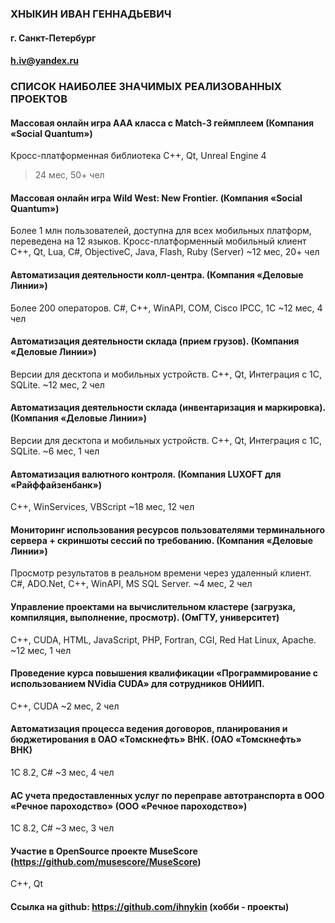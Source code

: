 ### ХНЫКИН ИВАН ГЕННАДЬЕВИЧ
#### г. Санкт-Петербург
#### h.iv@yandex.ru

### СПИСОК НАИБОЛЕЕ ЗНАЧИМЫХ РЕАЛИЗОВАННЫХ ПРОЕКТОВ

#### Массовая онлайн игра ААА класса с Match-3 геймплеем (Компания «Social Quantum»)
Кросс-платформенная библиотека C++, Qt, Unreal Engine 4
>24 мес, 50+ чел

#### Массовая онлайн игра Wild West: New Frontier. (Компания «Social Quantum»)
Более 1 млн пользователей, доступна для всех мобильных платформ, переведена на 12 языков.
Кросс-платформенный мобильный клиент C++, Qt, Lua, C#, ObjectiveC, Java, Flash, Ruby (Server)
~12 мес, 20+ чел

#### Автоматизация деятельности колл-центра. (Компания «Деловые Линии»)
Более 200 операторов.
С#, C++, WinAPI, COM, Cisco IPCC, 1C
~12 мес, 4 чел

#### Автоматизация деятельности склада (прием грузов). (Компания «Деловые Линии»)
Версии для десктопа и мобильных устройств.
С++, Qt, Интеграция с 1C, SQLite.
~12 мес, 2 чел

#### Автоматизация деятельности склада (инвентаризация и маркировка). (Компания «Деловые Линии»)
Версии для десктопа и мобильных устройств. 
С++, Qt, Интеграция с 1C, SQLite.
~6 мес, 1 чел

#### Автоматизация валютного контроля. (Компания LUXOFT для «Райффайзенбанк»)
C++, WinServices, VBScript
~18 мес, 12 чел

#### Мониторинг использования ресурсов пользователями терминального сервера + скриншоты сессий по требованию. (Компания «Деловые Линии»)
Просмотр результатов в реальном времени через удаленный клиент.
C#, ADO.Net, C++, WinAPI, MS SQL Server.
~4 мес, 2 чел

#### Управление проектами на вычислительном кластере (загрузка, компиляция, выполнение, просмотр). (ОмГТУ, университет)
C++, CUDA, HTML, JavaScript, PHP, Fortran, CGI, Red Hat Linux, Apache.
~12 мес, 1 чел

#### Проведение курса повышения квалификации «Программирование с использованием NVidia CUDA» для сотрудников ОНИИП.
С++, CUDA
~2 мес, 2 чел

#### Автоматизация процесса ведения договоров, планирования и бюджетирования в ОАО «Томскнефть» ВНК. (ОАО «Томскнефть» ВНК)
1С 8.2, С#
~3 мес, 4 чел

#### АС учета предоставленных услуг по переправе автотранспорта в ООО «Речное пароходство» (ООО «Речное пароходство»)
1С 8.2, C#
~3 мес, 3 чел

#### Участие в OpenSource проекте MuseScore (https://github.com/musescore/MuseScore)
C++, Qt

#### Ссылка на github: https://github.com/ihnykin (хобби - проекты)
